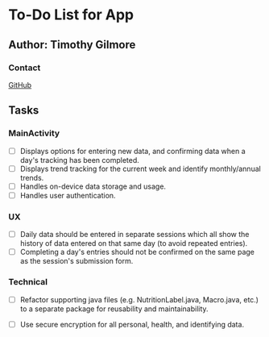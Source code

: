 # To-Do List for App

## Author: Timothy Gilmore

### Contact

[GitHub](https://github.com/gilmore-ec)

## Tasks

### MainActivity

- [ ] Displays options for entering new data, and confirming data when a day's tracking has been completed.
- [ ] Displays trend tracking for the current week and identify monthly/annual trends.
- [ ] Handles on-device data storage and usage.
- [ ] Handles user authentication.

### UX

- [ ] Daily data should be entered in separate sessions which all show the history of data entered on that same day (to avoid repeated entries).
- [ ] Completing a day's entries should not be confirmed on the same page as the session's submission form.

### Technical

- [ ] Refactor supporting java files (e.g. NutritionLabel.java, Macro.java, etc.) to a separate package for reusability and maintainability.
- [ ] Use secure encryption for all personal, health, and identifying data.

